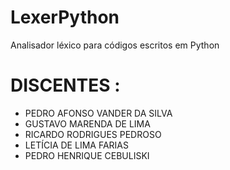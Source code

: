 # LexerPython
Analisador léxico para códigos escritos em Python

# DISCENTES :

<ul> 
<li>PEDRO AFONSO VANDER DA SILVA
<li> GUSTAVO MARENDA DE LIMA
<li> RICARDO RODRIGUES PEDROSO
<li> LETÍCIA DE LIMA FARIAS
<li> PEDRO HENRIQUE CEBULISKI
</ul>
